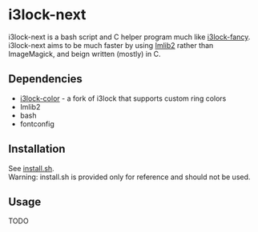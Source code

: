 # i3lock-next

i3lock-next is a bash script and C helper program much like [i3lock-fancy](https://github.com/meskarune/i3lock-fancy). i3lock-next aims to be much faster by using [Imlib2](https://docs.enlightenment.org/api/imlib2/html/index.html) rather than ImageMagick, and beign written (mostly) in C.

## Dependencies

- [i3lock-color](https://github.com/chrjguill/i3lock-color) - a fork of i3lock that supports custom ring colors
- Imlib2
- bash
- fontconfig

## Installation

See [install.sh](install.sh).  
Warning: install.sh is provided only for reference and should not be used.

## Usage

TODO
